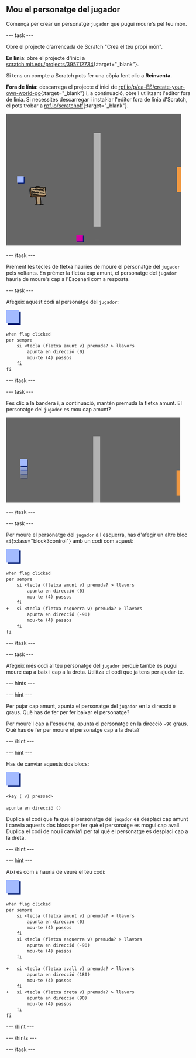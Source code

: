 ## Mou el personatge del jugador

Comença per crear un personatge `jugador` que pugui moure's pel teu món.

--- task ---

Obre el projecte d'arrencada de Scratch "Crea el teu propi món".

**En línia**: obre el projecte d'inici a [scratch.mit.edu/projects/395712734](https://scratch.mit.edu/projects/395712734){:target="_blank"}.

Si tens un compte a Scratch pots fer una còpia fent clic a **Reinventa**.

**Fora de línia:** descarrega el projecte d'inici de [rpf.io/p/ca-ES/create-your-own-world-go](https://rpf.io/p/ca-ES/create-your-own-world-go){:target="_blank"} i, a continuació, obre'l utilitzant l'editor fora de línia. Si necessites descarregar i instal·lar l'editor fora de línia d'Scratch, el pots trobar a [rpf.io/scratchoff](https://rpf.io/scratchoff){:target="_blank"}.

![captura de pantalla](images/world-starter.png)

--- /task ---

Prement les tecles de fletxa hauries de moure el personatge del `jugador` pels voltants. En prémer la fletxa cap amunt, el personatge del `jugador` hauria de moure's cap a l'Escenari com a resposta.

--- task ---

Afegeix aquest codi al personatge del `jugador`:

![jugador](images/player.png)

```blocks3
when flag clicked
per sempre
    si <tecla (fletxa amunt v) premuda? > llavors
        apunta en direcció (0)
        mou-te (4) passos
    fi
fi
```

--- /task ---

--- task ---

Fes clic a la bandera i, a continuació, mantén premuda la fletxa amunt. El personatge del `jugador` es mou cap amunt?

![captura de pantalla](images/world-up.png)

--- /task ---

--- task ---

Per moure el personatge del `jugador` a l'esquerra, has d'afegir un altre bloc `si`{:class="block3control"} amb un codi com aquest:

![jugador](images/player.png)

```blocks3
when flag clicked
per sempre
    si <tecla (fletxa amunt v) premuda? > llavors
        apunta en direcció (0)
        mou-te (4) passos
    fi
+   si <tecla (fletxa esquerra v) premuda? > llavors
        apunta en direcció (-90)
        mou-te (4) passos
    fi
fi
```

--- /task ---

--- task ---

Afegeix més codi al teu personatge del `jugador` perquè també es pugui moure cap a baix i cap a la dreta. Utilitza el codi que ja tens per ajudar-te.

--- hints ---


--- hint ---

Per pujar cap amunt, apunta el personatge del `jugador` en la direcció `0` graus. Què has de fer per fer baixar el personatge?

Per moure'l cap a l'esquerra, apunta el personatge en la direcció `-90` graus. Què has de fer per moure el personatge cap a la dreta?

--- /hint ---

--- hint ---

Has de canviar aquests dos blocs:

![jugador](images/player.png)

```blocks3
<key ( v) pressed>

apunta en direcció ()
```

Duplica el codi que fa que el personatge del `jugador` es desplaci cap amunt i canvia aquests dos blocs per fer què el personatge es mogui cap avall. Duplica el codi de nou i canvia'l per tal què el personatge es desplaci cap a la dreta.

--- /hint ---

--- hint ---

Així és com s'hauria de veure el teu codi:

![jugador](images/player.png)

```blocks3
when flag clicked
per sempre
    si <tecla (fletxa amunt v) premuda? > llavors
        apunta en direcció (0)
        mou-te (4) passos
    fi
    si <tecla (fletxa esquerra v) premuda? > llavors
        apunta en direcció (-90)
        mou-te (4) passos
    fi

+   si <tecla (fletxa avall v) premuda? > llavors
        apunta en direcció (180)
        mou-te (4) passos
    fi
+   si <tecla (fletxa dreta v) premuda? > llavors
        apunta en direcció (90)
        mou-te (4) passos
    fi
fi
```

--- /hint ---

--- /hints ---

--- /task ---
